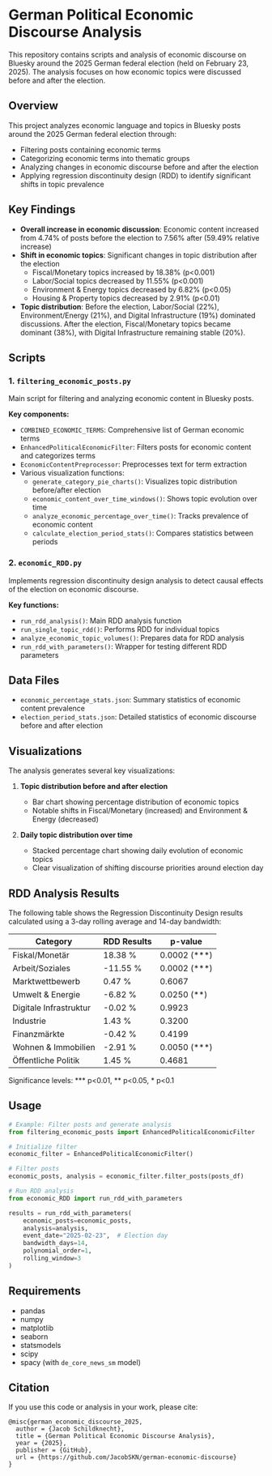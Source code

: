 # German Political Economic Discourse Analysis

This repository contains scripts and analysis of economic discourse on Bluesky around the 2025 German federal election (held on February 23, 2025). The analysis focuses on how economic topics were discussed before and after the election.

## Overview

This project analyzes economic language and topics in Bluesky posts around the 2025 German federal election through:
- Filtering posts containing economic terms
- Categorizing economic terms into thematic groups
- Analyzing changes in economic discourse before and after the election
- Applying regression discontinuity design (RDD) to identify significant shifts in topic prevalence

## Key Findings

- **Overall increase in economic discussion**: Economic content increased from 4.74% of posts before the election to 7.56% after (59.49% relative increase)
- **Shift in economic topics**: Significant changes in topic distribution after the election
  - Fiscal/Monetary topics increased by 18.38% (p<0.001)
  - Labor/Social topics decreased by 11.55% (p<0.001)
  - Environment & Energy topics decreased by 6.82% (p<0.05)
  - Housing & Property topics decreased by 2.91% (p<0.01)
- **Topic distribution**: Before the election, Labor/Social (22%), Environment/Energy (21%), and Digital Infrastructure (19%) dominated discussions. After the election, Fiscal/Monetary topics became dominant (38%), with Digital Infrastructure remaining stable (20%).

## Scripts

### 1. `filtering_economic_posts.py`
Main script for filtering and analyzing economic content in Bluesky posts.

**Key components:**
- `COMBINED_ECONOMIC_TERMS`: Comprehensive list of German economic terms
- `EnhancedPoliticalEconomicFilter`: Filters posts for economic content and categorizes terms
- `EconomicContentPreprocessor`: Preprocesses text for term extraction
- Various visualization functions:
  - `generate_category_pie_charts()`: Visualizes topic distribution before/after election
  - `economic_content_over_time_windows()`: Shows topic evolution over time
  - `analyze_economic_percentage_over_time()`: Tracks prevalence of economic content
  - `calculate_election_period_stats()`: Compares statistics between periods

### 2. `economic_RDD.py`
Implements regression discontinuity design analysis to detect causal effects of the election on economic discourse.

**Key functions:**
- `run_rdd_analysis()`: Main RDD analysis function
- `run_single_topic_rdd()`: Performs RDD for individual topics
- `analyze_economic_topic_volumes()`: Prepares data for RDD analysis
- `run_rdd_with_parameters()`: Wrapper for testing different RDD parameters

## Data Files

- `economic_percentage_stats.json`: Summary statistics of economic content prevalence
- `election_period_stats.json`: Detailed statistics of economic discourse before and after election

## Visualizations

The analysis generates several key visualizations:

1. **Topic distribution before and after election**
   - Bar chart showing percentage distribution of economic topics
   - Notable shifts in Fiscal/Monetary (increased) and Environment & Energy (decreased)

2. **Daily topic distribution over time**
   - Stacked percentage chart showing daily evolution of economic topics
   - Clear visualization of shifting discourse priorities around election day

## RDD Analysis Results

The following table shows the Regression Discontinuity Design results calculated using a 3-day rolling average and 14-day bandwidth:

| Category | RDD Results | p-value |
|-----------|----------------|---------|
| Fiskal/Monetär | 18.38 % | 0.0002 (***) |
| Arbeit/Soziales | -11.55 % | 0.0002 (***) |
| Marktwettbewerb | 0.47 % | 0.6067 |
| Umwelt & Energie | -6.82 % | 0.0250 (**) |
| Digitale Infrastruktur | -0.02 % | 0.9923 |
| Industrie | 1.43 % | 0.3200 |
| Finanzmärkte | -0.42 % | 0.4199 |
| Wohnen & Immobilien | -2.91 % | 0.0050 (***) |
| Öffentliche Politik | 1.45 % | 0.4681 |

Significance levels: *** p<0.01, ** p<0.05, * p<0.1

## Usage

```python
# Example: Filter posts and generate analysis
from filtering_economic_posts import EnhancedPoliticalEconomicFilter

# Initialize filter
economic_filter = EnhancedPoliticalEconomicFilter()

# Filter posts
economic_posts, analysis = economic_filter.filter_posts(posts_df)

# Run RDD analysis
from economic_RDD import run_rdd_with_parameters

results = run_rdd_with_parameters(
    economic_posts=economic_posts,
    analysis=analysis,
    event_date="2025-02-23",  # Election day
    bandwidth_days=14,
    polynomial_order=1,
    rolling_window=3
)
```

## Requirements

- pandas
- numpy
- matplotlib
- seaborn
- statsmodels
- scipy
- spacy (with `de_core_news_sm` model)

## Citation

If you use this code or analysis in your work, please cite:

```
@misc{german_economic_discourse_2025,
  author = {Jacob Schildknecht},
  title = {German Political Economic Discourse Analysis},
  year = {2025},
  publisher = {GitHub},
  url = {https://github.com/JacobSKN/german-economic-discourse}
}
```
